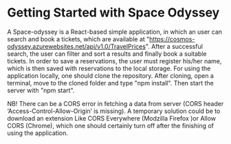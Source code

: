 # Getting Started with Space Odyssey

A Space-odyssey is a React-based simple application, in which an user can search and book a tickets, which are available at 
"https://cosmos-odyssey.azurewebsites.net/api/v1.0/TravelPrices". After a successful search, the user can filter and sort a results and finally book a suitable 
tickets. In order to save a reservations, the user must register his/her name, which is then saved with reservations  to the local storage.
For using the application locally, one should clone the repository. After cloning, open a terminal, move to the cloned folder and  type "npm install". Then start the server with "npm start". 

NB! There can be a CORS error in fetching a data from server (CORS header ‘Access-Control-Allow-Origin’ is missing). A temporary solution could be to download an extension Like CORS Everywhere (Modzilla Firefox )or Allow CORS (Chrome), which one should certainly turn off after the finishing of using the application.
